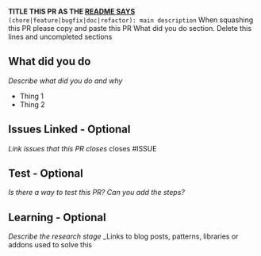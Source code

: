 **TITLE THIS PR AS THE [README SAYS](https://github.com/BraianMilocco/psychoKiller#prs)** `(chore|feature|bugfix|doc|refactor): main description`
When squashing this PR please copy and paste this PR What did you do section. Delete this lines and uncompleted sections

## What did you do
_Describe what did you do and why_
* Thing 1
* Thing 2

## Issues Linked - Optional
_Link issues that this PR closes_
closes #ISSUE

## Test - Optional
_Is there a way to test this PR? Can you add the steps?_

## Learning - Optional
_Describe the research stage_
_Links to blog posts, patterns, libraries or addons used to solve this 
